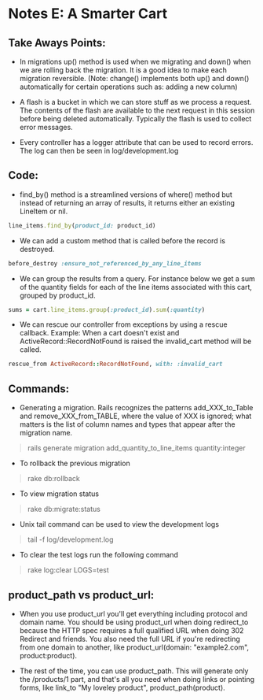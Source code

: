 Notes E: A Smarter Cart
====================================

Take Aways Points:
------------------

* In migrations up() method is used when we migrating and down() when we are rolling back the migration. It is a good idea to make each migration reversible. (Note: change() implements both up() and down() automatically for certain operations such as: adding a new column)

* A flash is a bucket in which we can store stuff as we process a request. The contents of the flash are available to the next request in this session before being deleted automatically. Typically the flash is used to collect error messages.

* Every controller has a logger attribute that can be used to record errors. The log can then be seen in log/development.log 

Code:
-----
* find_by() method is a streamlined versions of where() method but instead of returning an array of results, it returns either an existing LineItem or nil.
```ruby
line_items.find_by(product_id: product_id)
```

* We can add a custom method that is called before the record is destroyed.
```ruby
before_destroy :ensure_not_referenced_by_any_line_items
```

* We can group the results from a query. For instance below we get a sum of the quantity fields for each of the line items associated with this cart, grouped by product_id.
```ruby
sums = cart.line_items.group(:product_id).sum(:quantity)
```

* We can rescue our controller from exceptions by using a rescue callback. Example: When a cart doesn't exist and ActiveRecord::RecordNotFound is raised the invalid_cart method will be called.
```ruby
rescue_from ActiveRecord::RecordNotFound, with: :invalid_cart
```

Commands:
---------
* Generating a migration. Rails recognizes the patterns add_XXX_to_Table and remove_XXX_from_TABLE, where the value of XXX is ignored; what matters is the list of column names and types that appear after the migration name.
> rails generate migration add_quantity_to_line_items quantity:integer

* To rollback the previous migration
> rake db:rollback

* To view migration status
> rake db:migrate:status

* Unix tail command can be used to view the development logs
> tail -f log/development.log

* To clear the test logs run the following command
> rake log:clear LOGS=test

product_path vs product_url:
---------------------------
* When you use product_url you'll get everything including protocol and domain name. You should be using product_url when doing redirect_to because the HTTP spec requires a full qualified URL when doing 302 Redirect and friends. You also need the full URL if you're redirecting from one domain to another, like product_url(domain: "example2.com", product:product).

* The rest of the time, you can use product_path. This will generate only the /products/1 part, and that's all you need when doing links or pointing forms, like link_to "My loveley product", product_path(product).
